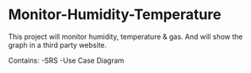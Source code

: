 # Monitor-Humidity-Temperature
This project will monitor humidity, temperature & gas.
And will show the graph in a third party website.

Contains:
-SRS
-Use Case Diagram
